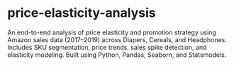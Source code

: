 # price-elasticity-analysis
An end-to-end analysis of price elasticity and promotion strategy using Amazon sales data (2017–2019) across Diapers, Cereals, and Headphones. Includes SKU segmentation, price trends, sales spike detection, and elasticity modeling. Built using Python, Pandas, Seaborn, and Statsmodels.
